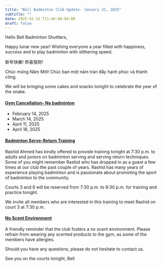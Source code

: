 ```yaml
---
title: "Bell Badminton Club Update- January 31, 2025"
subtitle: ""
date: 2025-01-31 T11:46:00-04:00
draft: false
---
```


Hello Bell Badminton Shuttlers,

Happy lunar new year! Wishing everyone a year filled with happiness, success and to play badminton with slithering speed.

新年快樂! 恭喜發財! 

Chúc mừng Năm Mới! Chúc bạn một năm tràn đầy hạnh phúc và thành công.

We will be bringing some cakes and snacks tonight to celebrate the year of the snake.

#### **<u>Gym Cancellation- No badminton</u>**
   - February 14, 2025
   - March 14, 2025
   - April 11, 2025
   - April 18, 2025

#### **<u>Badminton Serve-Return Training</u>**

Rashid Ahmed has kindly offered to provide training tonight at 7:30 p.m. to adults and juniors on badminton serving and serving return techniques. 
Some of you might remember Rashid who has dropped in as a guest a few times at our club the past couple of years.
Rashid has many years of experience playing badminton and is passionate about promoting the sport of badminton to the community.

Courts 3 and 6 will be reserved from 7:30 p.m. to 8:30 p.m. for training and practice tonight.

We invite all members who are interested in this training to meet Rashid on court 3 at 7:30 p.m.

#### **<u>No Scent Environment</u>**
A friendly reminder that the club fosters a no scent environment. Please refrain from wearing any scented products to the gym, as some of the members have allergies.

Should you have any questions, please do not hesitate to contact us.

See you on the courts tonight,
Bell
